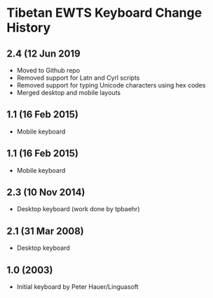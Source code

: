 Tibetan EWTS Keyboard Change History
=======================

2.4 (12 Jun 2019
-----------------
* Moved to Github repo
* Removed support for Latn and Cyrl scripts
* Removed support for typing Unicode characters using hex codes
* Merged desktop and mobile layouts

1.1 (16 Feb 2015)
-----------------
* Mobile keyboard

1.1 (16 Feb 2015)
-----------------
* Mobile keyboard

2.3 (10 Nov 2014)
-----------------
* Desktop keyboard (work done by tpbaehr)

2.1 (31 Mar 2008)
-----------------
* Desktop keyboard

1.0 (2003)
-----------
* Initial keyboard by Peter Hauer/Linguasoft


